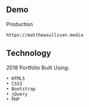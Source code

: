 

## Demo

Production

    https://matthewsullivan.media

## Technology

2018 Portfolio Built Using:

    • HTML5
    • CSS3
    • Bootstrap
    • jQuery
    • PHP